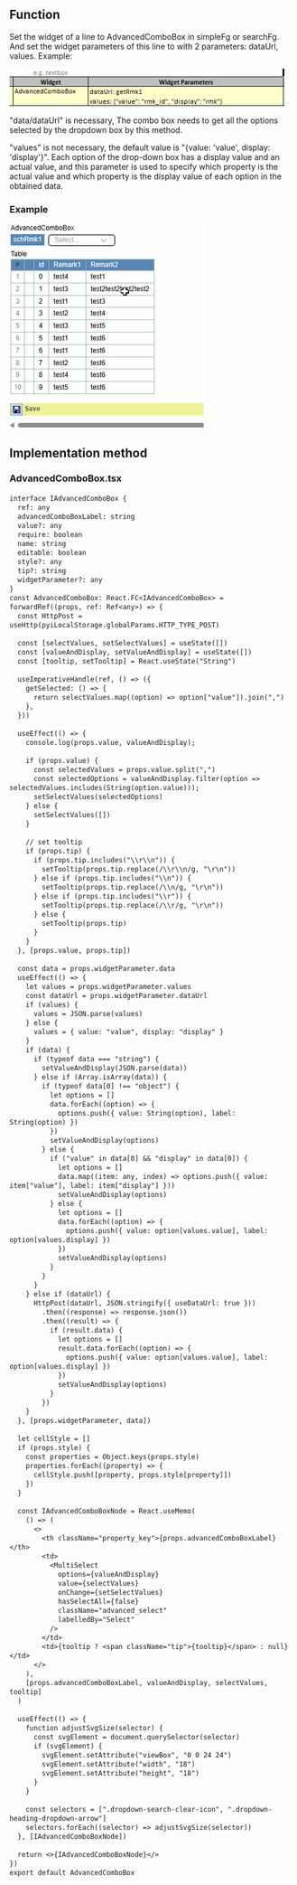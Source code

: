 ## Function

Set the widget of a line to AdvancedComboBox in simpleFg or searchFg. And set
the widget parameters of this line to with 2 parameters: dataUrl, values.
Example:

[![AdvanceComboxSetting.png](images/AdvanceComboxSetting.png)](images/AdvanceComboxSetting.png)

"data/dataUrl" is necessary, The combo box needs to get all the options
selected by the dropdown box by this method.

"values" is not necessary, the default value is "{value: 'value', display:
'display'}". Each option of the drop-down box has a display value and an
actual value, and this parameter is used to specify which property is the
actual value and which property is the display value of each option in the
obtained data.

### Example

[![AdvancedCombox.gif](images/AdvancedCombox.gif)](images/AdvancedCombox.gif)

## Implementation method

### AdvancedComboBox.tsx

    
    
    interface IAdvancedComboBox {
      ref: any
      advancedComboBoxLabel: string
      value?: any
      require: boolean
      name: string
      editable: boolean
      style?: any
      tip?: string
      widgetParameter?: any
    }
    const AdvancedComboBox: React.FC<IAdvancedComboBox> = forwardRef((props, ref: Ref<any>) => {
      const HttpPost = useHttp(pyiLocalStorage.globalParams.HTTP_TYPE_POST)
    
      const [selectValues, setSelectValues] = useState([])
      const [valueAndDisplay, setValueAndDisplay] = useState([])
      const [tooltip, setTooltip] = React.useState("String")
    
      useImperativeHandle(ref, () => ({
        getSelected: () => {
          return selectValues.map((option) => option["value"]).join(",")
        },
      }))
    
      useEffect(() => {
        console.log(props.value, valueAndDisplay);
        
        if (props.value) {
          const selectedValues = props.value.split(",")
          const selectedOptions = valueAndDisplay.filter(option => selectedValues.includes(String(option.value)));
          setSelectValues(selectedOptions)
        } else {
          setSelectValues([])
        }
    
        // set tooltip
        if (props.tip) {
          if (props.tip.includes("\\r\\n")) {
            setTooltip(props.tip.replace(/\\r\\n/g, "\r\n"))
          } else if (props.tip.includes("\\n")) {
            setTooltip(props.tip.replace(/\\n/g, "\r\n"))
          } else if (props.tip.includes("\\r")) {
            setTooltip(props.tip.replace(/\\r/g, "\r\n"))
          } else {
            setTooltip(props.tip)
          }
        }
      }, [props.value, props.tip])
    
      const data = props.widgetParameter.data
      useEffect(() => {
        let values = props.widgetParameter.values
        const dataUrl = props.widgetParameter.dataUrl
        if (values) {
          values = JSON.parse(values)
        } else {
          values = { value: "value", display: "display" }
        }
        if (data) {
          if (typeof data === "string") {
            setValueAndDisplay(JSON.parse(data))
          } else if (Array.isArray(data)) {
            if (typeof data[0] !== "object") {
              let options = []
              data.forEach((option) => {
                options.push({ value: String(option), label: String(option) })
              })
              setValueAndDisplay(options)
            } else {
              if ("value" in data[0] && "display" in data[0]) {
                let options = []
                data.map((item: any, index) => options.push({ value: item["value"], label: item["display"] }))
                setValueAndDisplay(options)
              } else {
                let options = []
                data.forEach((option) => {
                  options.push({ value: option[values.value], label: option[values.display] })
                })
                setValueAndDisplay(options)
              }
            }
          }
        } else if (dataUrl) {
          HttpPost(dataUrl, JSON.stringify({ useDataUrl: true }))
            .then((response) => response.json())
            .then((result) => {
              if (result.data) {
                let options = []
                result.data.forEach((option) => {
                  options.push({ value: option[values.value], label: option[values.display] })
                })
                setValueAndDisplay(options)
              }
            })
        }
      }, [props.widgetParameter, data])
    
      let cellStyle = []
      if (props.style) {
        const properties = Object.keys(props.style)
        properties.forEach((property) => {
          cellStyle.push([property, props.style[property]])
        })
      }
    
      const IAdvancedComboBoxNode = React.useMemo(
        () => (
          <>
            <th className="property_key">{props.advancedComboBoxLabel}</th>
            <td>
              <MultiSelect
                options={valueAndDisplay}
                value={selectValues}
                onChange={setSelectValues}
                hasSelectAll={false}
                className="advanced_select"
                labelledBy="Select"
              />
            </td>
            <td>{tooltip ? <span className="tip">{tooltip}</span> : null}</td>
          </>
        ),
        [props.advancedComboBoxLabel, valueAndDisplay, selectValues, tooltip]
      )
    
      useEffect(() => {
        function adjustSvgSize(selector) {
          const svgElement = document.querySelector(selector)
          if (svgElement) {
            svgElement.setAttribute("viewBox", "0 0 24 24")
            svgElement.setAttribute("width", "18")
            svgElement.setAttribute("height", "18")
          }
        }
    
        const selectors = [".dropdown-search-clear-icon", ".dropdown-heading-dropdown-arrow"]
        selectors.forEach((selector) => adjustSvgSize(selector))
      }, [IAdvancedComboBoxNode])
    
      return <>{IAdvancedComboBoxNode}</>
    })
    export default AdvancedComboBox
    

